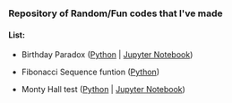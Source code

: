 ### Repository of Random/Fun codes that I've made

#### List:

- Birthday Paradox ([Python](Birthday_Paradox/birthday_paradox.py) | [Jupyter Notebook](Birthday_Paradox/Birthday_Paradox.ipynb))

- Fibonacci Sequence funtion ([Python](Fibonacci/fibonacci.py))

- Monty Hall test ([Python](Monty_Hall/monty_hall.py) | [Jupyter Notebook](Monty_Hall/Monty_Hall.ipynb))
